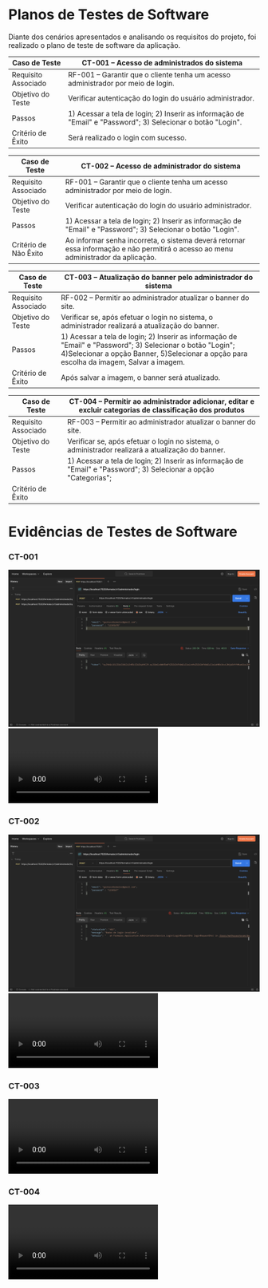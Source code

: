 # Planos de Testes de Software

Diante dos cenários apresentados e analisando os requisitos do projeto, foi realizado o plano de teste de software da aplicação.

| Caso de Teste       | CT-001 – Acesso de administrados do sistema                                                                  |
| ------------------- | ------------------------------------------------------------------------------------------------------------ |
| Requisito Associado | RF-001 – Garantir que o cliente tenha um acesso administrador por meio de login.                             |
| Objetivo do Teste   | Verificar autenticação do login do usuário administrador.                                                    |
| Passos              | 1) Acessar a tela de login; 2) Inserir as informação de "Email" e "Password"; 3) Selecionar o botão "Login". |
| Critério de Êxito   | Será realizado o login com sucesso.                                                                          |

| Caso de Teste         | CT-002 – Acesso de administrador do sistema                                                                                         |
| --------------------- | ----------------------------------------------------------------------------------------------------------------------------------- |
| Requisito Associado   | RF-001 – Garantir que o cliente tenha um acesso administrador por meio de login.                                                    |
| Objetivo do Teste     | Verificar autenticação do login do usuário administrador.                                                                           |
| Passos                | 1) Acessar a tela de login; 2) Inserir as informação de "Email" e "Password"; 3) Selecionar o botão "Login".                        |
| Critério de Não Êxito | Ao informar senha incorreta, o sistema deverá retornar essa informação e não permitirá o acesso ao menu administrador da aplicação. |

| Caso de Teste       | CT-003 – Atualização do banner pelo administrador do sistema                                                                                                                                            |
| ------------------- | ------------------------------------------------------------------------------------------------------------------------------------------------------------------------------------------------------- |
| Requisito Associado | RF-002 – Permitir ao administrador atualizar o banner do site.                                                                                                                                          |
| Objetivo do Teste   | Verificar se, após efetuar o login no sistema, o administrador realizará a atualização do banner.                                                                                                       |
| Passos              | 1) Acessar a tela de login; 2) Inserir as informação de "Email" e "Password"; 3) Selecionar o botão "Login"; 4)Selecionar a opção Banner, 5)Selecionar a opção para escolha da imagem, Salvar a imagem. |
| Critério de Êxito   | Após salvar a imagem, o banner será atualizado.                                                                                                                                                         |

| Caso de Teste       | CT-004 – Permitir ao administrador adicionar, editar e excluir categorias de classificação dos produtos           |
| ------------------- | ----------------------------------------------------------------------------------------------------------------- |
| Requisito Associado | RF-003 – Permitir ao administrador atualizar o banner do site.                                                    |
| Objetivo do Teste   | Verificar se, após efetuar o login no sistema, o administrador realizará a atualização do banner.                 |
| Passos              | 1) Acessar a tela de login; 2) Inserir as informação de "Email" e "Password"; 3) Selecionar a opção "Categorias"; |
| Critério de Êxito   |                                                                                                                   |

# Evidências de Testes de Software

### CT-001
![Imagem do Vídeo](/Imgs/login_sucesso.png)
![Vídeo](/Imgs/login_sucesso.mp4)

### CT-002
![Imagem do Vídeo](/Imgs/login_falha.png)
![Vídeo](/Imgs/llogin_falha.mp4)

### CT-003
![Vídeo](/Imgs/Edição_do_banner.mp4)

### CT-004
![Vídeo](/Imgs/CRUD_Categorias.mp4)